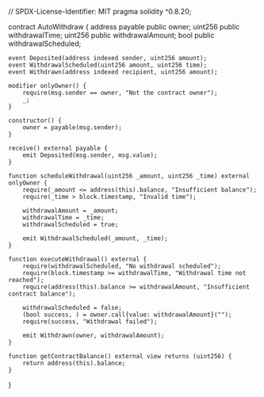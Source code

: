 
// SPDX-License-Identifier: MIT
pragma solidity ^0.8.20;

contract AutoWithdraw {
    address payable public owner;
    uint256 public withdrawalTime;
    uint256 public withdrawalAmount;
    bool public withdrawalScheduled;
    
    event Deposited(address indexed sender, uint256 amount);
    event WithdrawalScheduled(uint256 amount, uint256 time);
    event Withdrawn(address indexed recipient, uint256 amount);
    
    modifier onlyOwner() {
        require(msg.sender == owner, "Not the contract owner");
        _;
    }
    
    constructor() {
        owner = payable(msg.sender);
    }
    
    receive() external payable {
        emit Deposited(msg.sender, msg.value);
    }
    
    function scheduleWithdrawal(uint256 _amount, uint256 _time) external onlyOwner {
        require(_amount <= address(this).balance, "Insufficient balance");
        require(_time > block.timestamp, "Invalid time");
        
        withdrawalAmount = _amount;
        withdrawalTime = _time;
        withdrawalScheduled = true;
        
        emit WithdrawalScheduled(_amount, _time);
    }
    
    function executeWithdrawal() external {
        require(withdrawalScheduled, "No withdrawal scheduled");
        require(block.timestamp >= withdrawalTime, "Withdrawal time not reached");
        require(address(this).balance >= withdrawalAmount, "Insufficient contract balance");
        
        withdrawalScheduled = false;
        (bool success, ) = owner.call{value: withdrawalAmount}("");
        require(success, "Withdrawal failed");
        
        emit Withdrawn(owner, withdrawalAmount);
    }
    
    function getContractBalance() external view returns (uint256) {
        return address(this).balance;
    }
}
